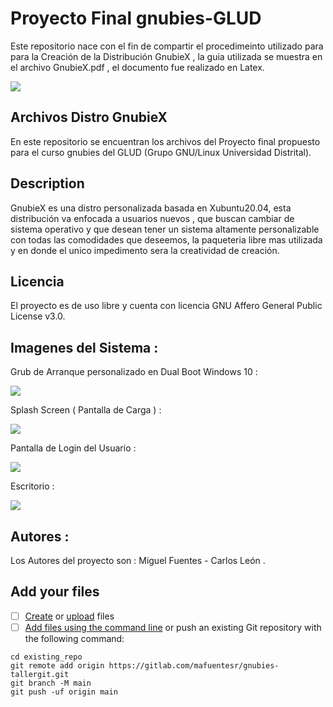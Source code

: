 # Proyecto Final gnubies-GLUD

Este repositorio nace con el fin de compartir el procedimeinto utilizado para para la Creación de la Distribución GnubieX , la guia utilizada se muestra en el archivo GnubieX.pdf , el documento fue realizado en Latex.

![](https://gitlab.com/mafuentesr/proyecto-final-gnubies/-/raw/main/SplashScreen/logo.png)

## Archivos Distro GnubieX

En este repositorio  se encuentran los archivos del Proyecto final propuesto para el curso gnubies del GLUD (Grupo GNU/Linux Universidad Distrital).


## Description
GnubieX  es una distro personalizada basada en Xubuntu20.04, esta distribución va enfocada a usuarios nuevos , que buscan cambiar de sistema operativo  y que desean tener un sistema altamente personalizable con todas las comodidades que deseemos, la paqueteria libre mas utilizada y en donde el unico impedimento sera la creatividad de creación.

## Licencia
El proyecto es de uso libre y cuenta con licencia GNU Affero General Public License v3.0.

## Imagenes del Sistema : 
Grub de Arranque personalizado en Dual Boot Windows 10 : 

![](https://gitlab.com/mafuentesr/proyecto-final-gnubies/-/raw/main/Imagenes%20Del%20Sistema/Grub.jpg)

Splash Screen ( Pantalla de Carga ) : 

![](https://gitlab.com/mafuentesr/proyecto-final-gnubies/-/raw/main/Imagenes%20Del%20Sistema/SplashScreen.jpg)

Pantalla de Login del Usuario : 

![](https://gitlab.com/mafuentesr/proyecto-final-gnubies/-/raw/main/Imagenes%20Del%20Sistema/Login.jpg)

Escritorio  : 

![](https://gitlab.com/mafuentesr/proyecto-final-gnubies/-/raw/main/Imagenes%20Del%20Sistema/escritorio.png)

## Autores : 
Los Autores del proyecto son : 
Miguel Fuentes - Carlos León . 
## Add your files

- [ ] [Create](https://gitlab.com/-/experiment/new_project_readme_content:42e2031722595e76646a7f4c94177f53?https://docs.gitlab.com/ee/user/project/repository/web_editor.html#create-a-file) or [upload](https://gitlab.com/-/experiment/new_project_readme_content:42e2031722595e76646a7f4c94177f53?https://docs.gitlab.com/ee/user/project/repository/web_editor.html#upload-a-file) files
- [ ] [Add files using the command line](https://gitlab.com/-/experiment/new_project_readme_content:42e2031722595e76646a7f4c94177f53?https://docs.gitlab.com/ee/gitlab-basics/add-file.html#add-a-file-using-the-command-line) or push an existing Git repository with the following command:

```
cd existing_repo
git remote add origin https://gitlab.com/mafuentesr/gnubies-tallergit.git
git branch -M main
git push -uf origin main
```
